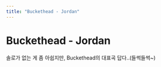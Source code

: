 ```yaml
---
title: "Buckethead - Jordan"
---
```

# Buckethead - Jordan

솔로가 없는 게 좀 아쉽지만, Buckethead의 대표곡 답다..(들썩들썩~)



